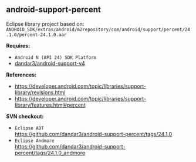 ## android-support-percent

Eclipse library project based on:<br/>
`ANDROID_SDK/extras/android/m2repository/com/android/support/percent/24.1.0/percent-24.1.0.aar`

**Requires:**
- `Android N (API 24) SDK Platform`
- [dandar3/android-support-v4](https://github.com/dandar3/android-support-v4)

**References:**
- https://developer.android.com/topic/libraries/support-library/revisions.html
- https://developer.android.com/topic/libraries/support-library/features.html#percent

**SVN checkout:**
- `Eclipse ADT`<br/>
  https://github.com/dandar3/android-support-percent/tags/24.1.0
- `Eclipse Andmore`<br/>
  https://github.com/dandar3/android-support-percent/tags/24.1.0_andmore